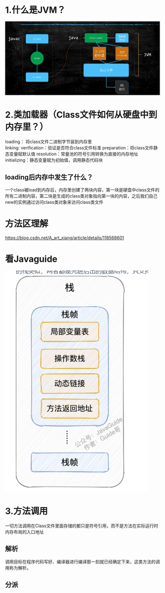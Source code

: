 # 1.什么是JVM？
![](images/2022-08-15-15-19-05.png)

# 2.类加载器（Class文件如何从硬盘中到内存里？）
loading： 将class文件二进制字节装到内存里  
linking:
    verification：验证是否符合class文件标准
    preparation：将class文件静态变量赋默认值
    resolution：常量池的符号引用转换为直接的内存地址
initializing：静态变量赋为初始值，调用静态代码块

## loading后内存中发生了什么？
一个class被load到内存后，内存里创建了两块内容，第一块是硬盘中class文件的所有二进制内容，第二块是生成的class类对象指向第一块的内容，之后我们自己new的实例通过访问class类对象来访问class类文件

# 方法区理解
https://blog.csdn.net/A_art_xiang/article/details/118568601


# 看Javaguide
![](images/2022-08-16-09-53-44.png)


# 3.方法调用
一切方法调用在Class文件里面存储的都只是符号引用，而不是方法在实际运行时内存布局的入口地址
## 解析
调用目标在程序代码写好、编译器进行编译那一刻就已经确定下来，这类方法的调用称为解析。

## 分派

